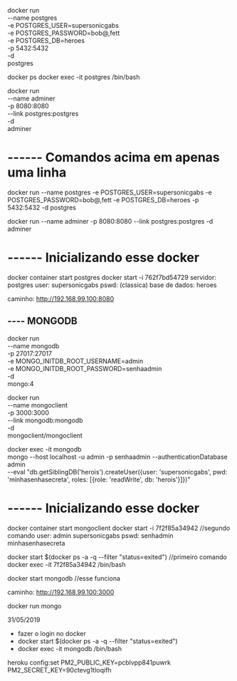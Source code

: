 docker run \
    --name postgres \
    -e POSTGRES_USER=supersonicgabs \
    -e POSTGRES_PASSWORD=bob@,fett \
    -e POSTGRES_DB=heroes \
    -p 5432:5432 \
    -d \
    postgres

docker ps
docker exec -it postgres /bin/bash    

docker run \
    --name adminer \
    -p 8080:8080 \
    --link postgres:postgres \
    -d \
    adminer

# ------ Comandos acima em apenas uma linha
docker run --name postgres -e POSTGRES_USER=supersonicgabs -e POSTGRES_PASSWORD=bob@,fett -e POSTGRES_DB=heroes -p 5432:5432 -d postgres

docker run --name adminer -p 8080:8080 --link postgres:postgres -d adminer    

# ------ Inicializando esse docker
docker container start postgres
docker start -i 762f7bd54729
servidor: postgres
user: supersonicgabs
pswd: (classica)
base de dados: heroes

caminho: http://192.168.99.100:8080

## ---- MONGODB
docker run \
    --name mongodb \
    -p 27017:27017 \
    -e MONGO_INITDB_ROOT_USERNAME=admin \
    -e MONGO_INITDB_ROOT_PASSWORD=senhaadmin \
    -d \
    mongo:4

docker run \
    --name mongoclient \
    -p 3000:3000 \
    --link mongodb:mongodb \
    -d \
    mongoclient/mongoclient

docker exec -it mongodb \
    mongo --host localhost -u admin -p senhaadmin --authenticationDatabase admin \
    --eval "db.getSiblingDB('herois').createUser({user: 'supersonicgabs', pwd: 'minhasenhasecreta', roles: [{role: 'readWrite', db: 'herois'}]})"

# ------ Inicializando esse docker
docker container start mongoclient
docker start -i 7f2f85a34942 //segundo comando
user: admin supersonicgabs
pswd: senhadmin minhasenhasecreta

docker start $(docker ps -a -q --filter "status=exited") //primeiro comando
docker exec -it 7f2f85a34942 /bin/bash

docker start mongodb //esse funciona

caminho: http://192.168.99.100:3000

docker run mongo

31/05/2019
- fazer o login no docker
- docker start $(docker ps -a -q --filter "status=exited")
- docker exec -it mongodb /bin/bash

heroku config:set PM2_PUBLIC_KEY=pcblvpp841puwrk PM2_SECRET_KEY=90ctevg1tloqifh